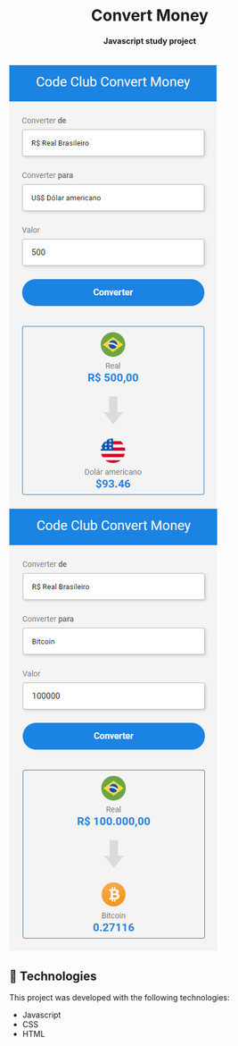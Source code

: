 <h1 align="center">Convert Money</h1>

<h4 align="center">
  Javascript study project
</h4>
<br>

<img align="center" src="https://raw.githubusercontent.com/joaquimpferreira/convert-money/main/assets/preview%20capture%20dolar.png">
<img aling="center" src="https://raw.githubusercontent.com/joaquimpferreira/convert-money/main/assets/preview%20capture%20bitcoin.png" >
<br>

<p align="center">
</p>

## :rocket: Technologies

This project was developed with the following technologies:

- Javascript
- CSS
- HTML
